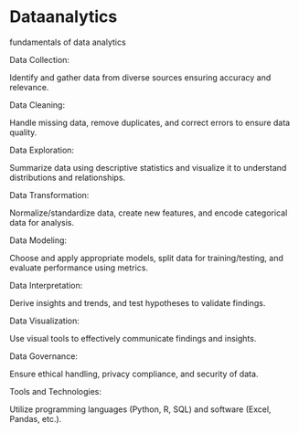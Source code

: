 # Dataanalytics
fundamentals of data analytics


Data Collection:

Identify and gather data from diverse sources ensuring accuracy and relevance.


Data Cleaning:

Handle missing data, remove duplicates, and correct errors to ensure data quality.


Data Exploration:

Summarize data using descriptive statistics and visualize it to understand distributions and relationships.


Data Transformation:

Normalize/standardize data, create new features, and encode categorical data for analysis.


Data Modeling:

Choose and apply appropriate models, split data for training/testing, and evaluate performance using metrics.


Data Interpretation:

Derive insights and trends, and test hypotheses to validate findings.


Data Visualization:

Use visual tools to effectively communicate findings and insights.


Data Governance:

Ensure ethical handling, privacy compliance, and security of data.


Tools and Technologies:

Utilize programming languages (Python, R, SQL) and software (Excel, Pandas, etc.).
